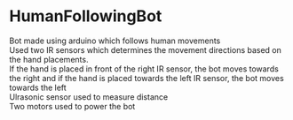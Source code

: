# HumanFollowingBot
Bot made using arduino which follows human movements</br>
Used two IR sensors which determines the movement directions based on the hand placements.</br>
If the hand is placed in front of the right IR sensor, the bot moves towards the right and if the hand is placed towards the left IR sensor, the bot moves towards the left</br>
Ulrasonic sensor used to measure distance</br>
Two motors used to power the bot
